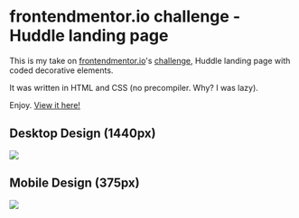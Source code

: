 # frontendmentor.io challenge - Huddle landing page

This is my take on [frontendmentor.io](http://frontendmentor.io)'s [challenge](https://www.frontendmentor.io/challenges/huddle-landing-page-596348), Huddle landing page with coded decorative elements.

It was written in HTML and CSS (no precompiler. Why? I was lazy).

Enjoy. [View it here!](https://stavlocker.github.io/huddle-decorative-challenge/)

## Desktop Design (1440px)
![](https://api.frontendmentor.io/wp-content/uploads/2019/01/desktop-preview.jpg)

## Mobile Design (375px)
![](https://api.frontendmentor.io/wp-content/uploads/2019/01/mobile-preview.jpg)
